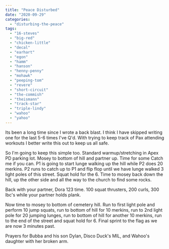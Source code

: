 ```yaml
---
title: "Peace Disturbed"
date: "2020-09-29"
categories: 
  - "disturbing-the-peace"
tags: 
  - "16-steves"
  - "big-red"
  - "chicken-little"
  - "decal"
  - "earhart"
  - "egon"
  - "hamm"
  - "hanson"
  - "henny-penny"
  - "mohawk"
  - "peeping-tom"
  - "revere"
  - "short-circuit"
  - "the-commish"
  - "theismann"
  - "track-star"
  - "triple-lindy"
  - "wahoo"
  - "yahoo"
---
```


Its been a long time since I wrote a back blast. I think I have skipped writing one for the last 5-6 times I've Q'd. With trying to keep track of Pax attending workouts I better write this out to keep us all safe.

So I'm going to keep this simple too. Standard warmup/stretching in Apex PD parking lot. Mosey to bottom of hill and partner up. Time for some Catch me if you can. P1 is going to start lunge walking up the hill while P2 does 20 merkins. P2 runs to catch up to P1 and flip flop until we have lunge walked 3 light poles of this street. Squat hold for the 6. Time to mosey back down the hill, up the other side and all the way to the church to find some rocks.

Back with your partner, Dora 123 time. 100 squat thrusters, 200 curls, 300 lbc's while your partner holds plank.

Now time to mosey to bottom of cemetery hill. Run to first light pole and perform 10 jump squats, run to bottom of hill for 10 merkins, run to 2nd light pole for 20 jumping lunges, run to bottom of hill for another 10 merkins, run to the end of the street and squat hold for 6. Final sprint to the flag as we are now 3 minutes past.

Prayers for Bubba and his son Dylan, Disco Duck's MIL, and Wahoo's daughter with her broken arm.
